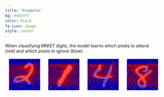 ```yaml
---
title: "Examples"
bg: #9AD1F5
color: black
fa-icon: image
style: center
---
```


When classifying MNIST digits, the model learns which pixels to attend (red) and which pixels to ignore (blue):

<div style="display:table-cell; vertical-align:middle; text-align:center">
  <img src="./assets/mnist_examples.png">
</div>
